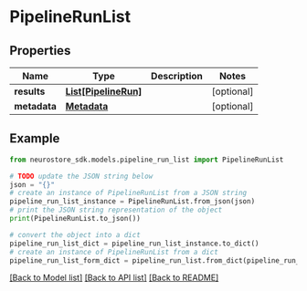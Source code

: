 # PipelineRunList


## Properties

Name | Type | Description | Notes
------------ | ------------- | ------------- | -------------
**results** | [**List[PipelineRun]**](PipelineRun.md) |  | [optional] 
**metadata** | [**Metadata**](Metadata.md) |  | [optional] 

## Example

```python
from neurostore_sdk.models.pipeline_run_list import PipelineRunList

# TODO update the JSON string below
json = "{}"
# create an instance of PipelineRunList from a JSON string
pipeline_run_list_instance = PipelineRunList.from_json(json)
# print the JSON string representation of the object
print(PipelineRunList.to_json())

# convert the object into a dict
pipeline_run_list_dict = pipeline_run_list_instance.to_dict()
# create an instance of PipelineRunList from a dict
pipeline_run_list_form_dict = pipeline_run_list.from_dict(pipeline_run_list_dict)
```
[[Back to Model list]](../README.md#documentation-for-models) [[Back to API list]](../README.md#documentation-for-api-endpoints) [[Back to README]](../README.md)


